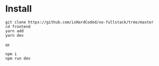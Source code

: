 # Install

```
git clone https://github.com/isHardCoded/xo-fullstack/tree/master
cd frontend
yarn add
yarn dev
```

or

```
npm i
npm run dev
```
